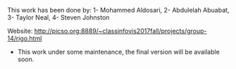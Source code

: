 This work has been done by: 
1- Mohammed Aldosari,
2- Abdulelah Abuabat, 
3- Taylor Neal,
4- Steven Johnston


Website: http://picso.org:8889/~classinfovis2017fall/projects/group-14/rigo.html
* This work under some maintenance, the final version will be available soon. 
